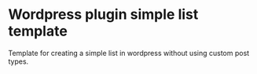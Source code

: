 # Wordpress plugin simple list template

Template for creating a simple list in wordpress without using custom post types.

